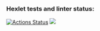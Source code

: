 ### Hexlet tests and linter status:
[![Actions Status](https://github.com/anny-more/frontend-project-lvl1/workflows/hexlet-check/badge.svg)](https://github.com/anny-more/frontend-project-lvl1/actions)
<a href="https://codeclimate.com/github/anny-more/frontend-project-lvl1/maintainability"><img src="https://api.codeclimate.com/v1/badges/a95a72e2d24a7a05c7d6/maintainability" /></a>